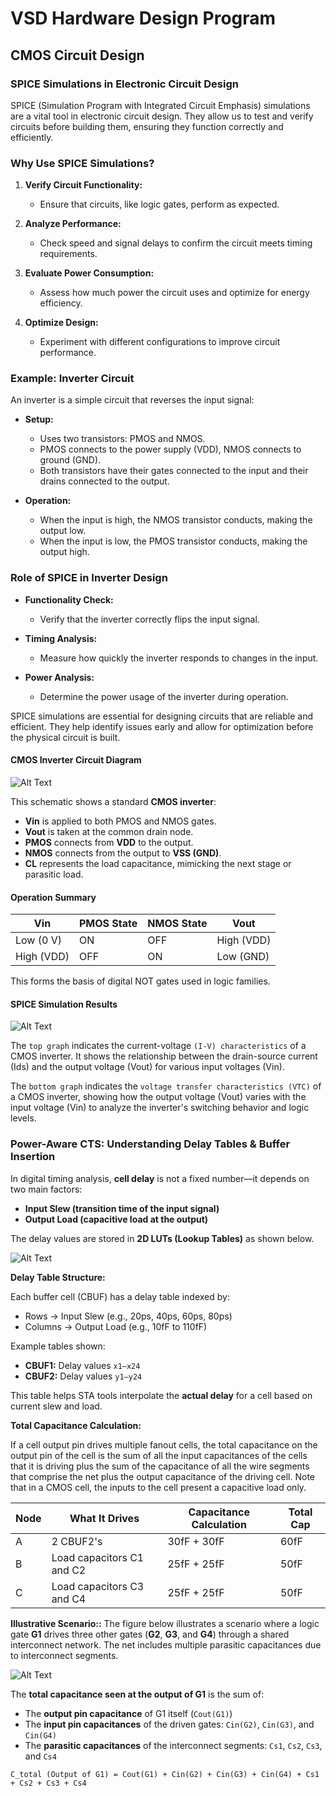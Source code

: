 # VSD Hardware Design Program

## CMOS Circuit Design

### SPICE Simulations in Electronic Circuit Design

SPICE (Simulation Program with Integrated Circuit Emphasis) simulations are a vital tool in electronic circuit design. They allow us to test and verify circuits before building them, ensuring they function correctly and efficiently.

### Why Use SPICE Simulations?

1. **Verify Circuit Functionality:**
   - Ensure that circuits, like logic gates, perform as expected.

2. **Analyze Performance:**
   - Check speed and signal delays to confirm the circuit meets timing requirements.

3. **Evaluate Power Consumption:**
   - Assess how much power the circuit uses and optimize for energy efficiency.

4. **Optimize Design:**
   - Experiment with different configurations to improve circuit performance.

### Example: Inverter Circuit

An inverter is a simple circuit that reverses the input signal:

- **Setup:**
  - Uses two transistors: PMOS and NMOS.
  - PMOS connects to the power supply (VDD), NMOS connects to ground (GND).
  - Both transistors have their gates connected to the input and their drains connected to the output.

- **Operation:**
  - When the input is high, the NMOS transistor conducts, making the output low.
  - When the input is low, the PMOS transistor conducts, making the output high.

### Role of SPICE in Inverter Design

- **Functionality Check:**
  - Verify that the inverter correctly flips the input signal.

- **Timing Analysis:**
  - Measure how quickly the inverter responds to changes in the input.

- **Power Analysis:**
  - Determine the power usage of the inverter during operation.

SPICE simulations are essential for designing circuits that are reliable and efficient. They help identify issues early and allow for optimization before the physical circuit is built.

#### CMOS Inverter Circuit Diagram

![Alt Text](Images/1.png)

This schematic shows a standard **CMOS inverter**:
- **Vin** is applied to both PMOS and NMOS gates.
- **Vout** is taken at the common drain node.
- **PMOS** connects from **VDD** to the output.
- **NMOS** connects from the output to **VSS (GND)**.
- **CL** represents the load capacitance, mimicking the next stage or parasitic load.

#### Operation Summary

| Vin       | PMOS State | NMOS State | Vout     |
|-----------|------------|------------|----------|
| Low (0 V) | ON         | OFF        | High (VDD) |
| High (VDD)| OFF        | ON         | Low (GND)  |

This forms the basis of digital NOT gates used in logic families.

#### SPICE Simulation Results

![Alt Text](Images/2.png)

The `top graph` indicates the current-voltage `(I-V) characteristics` of a CMOS inverter. It shows the relationship between the drain-source current (Ids) and the output voltage (Vout) for various input voltages (Vin).

The `bottom graph` indicates the `voltage transfer characteristics (VTC)` of a CMOS inverter, showing how the output voltage (Vout) varies with the input voltage (Vin) to analyze the inverter's switching behavior and logic levels.

### Power-Aware CTS: Understanding Delay Tables & Buffer Insertion

In digital timing analysis, **cell delay** is not a fixed number—it depends on two main factors:
- **Input Slew (transition time of the input signal)**
- **Output Load (capacitive load at the output)**

The delay values are stored in **2D LUTs (Lookup Tables)** as shown below.

![Alt Text](Images/3.png)

**Delay Table Structure:**

Each buffer cell (CBUF) has a delay table indexed by:
- Rows → Input Slew (e.g., 20ps, 40ps, 60ps, 80ps)
- Columns → Output Load (e.g., 10fF to 110fF)

Example tables shown:
- **CBUF1:** Delay values `x1–x24`
- **CBUF2:** Delay values `y1–y24`

This table helps STA tools interpolate the **actual delay** for a cell based on current slew and load.

**Total Capacitance Calculation:**

If a cell output pin drives multiple fanout cells, the total capacitance on the output pin of the cell is the sum of all the input capacitances of the cells that it is driving plus the sum of the capacitance of all the wire segments that comprise the net plus the output capacitance of the driving cell. Note that in a CMOS cell, the inputs to the cell present a capacitive load only.


| Node | What It Drives            | Capacitance Calculation | Total Cap |
| ---- | ------------------------- | ----------------------- | --------- |
| A    | 2 CBUF2's                  | 30fF + 30fF             | 60fF      |
| B    | Load capacitors C1 and C2 | 25fF + 25fF             | 50fF      |
| C    | Load capacitors C3 and C4 | 25fF + 25fF             | 50fF      |

**Illustrative Scenario::** The figure below illustrates a scenario where a logic gate **G1** drives three other gates (**G2**, **G3**, and **G4**) through a shared interconnect network. The net includes multiple parasitic capacitances due to interconnect segments.

![Alt Text](Images/7.png)

The **total capacitance seen at the output of G1** is the sum of:
- The **output pin capacitance** of G1 itself (`Cout(G1)`)
- The **input pin capacitances** of the driven gates: `Cin(G2)`, `Cin(G3)`, and `Cin(G4)`
- The **parasitic capacitances** of the interconnect segments: `Cs1`, `Cs2`, `Cs3`, and `Cs4`

`C_total (Output of G1) = Cout(G1) + Cin(G2) + Cin(G3) + Cin(G4) + Cs1 + Cs2 + Cs3 + Cs4`
